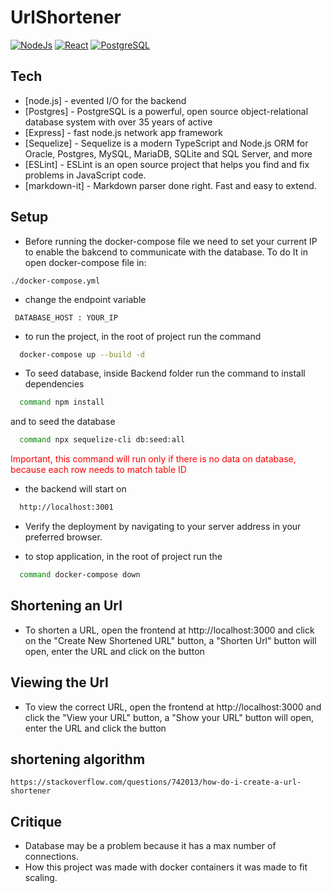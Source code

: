 # UrlShortener

[![NodeJs](https://upload.wikimedia.org/wikipedia/commons/thumb/d/d9/Node.js_logo.svg/220px-Node.js_logo.svg.png)](https://nodejs.org/en/) [![React](https://upload.wikimedia.org/wikipedia/commons/thumb/a/a7/React-icon.svg/220px-React-icon.svg.png)](https://reactjs.org/) [![PostgreSQL](https://upload.wikimedia.org/wikipedia/commons/thumb/2/29/Postgresql_elephant.svg/220px-Postgresql_elephant.svg.png)](https://www.postgresql.org/)



## Tech

- [node.js] - evented I/O for the backend
- [Postgres] - PostgreSQL is a powerful, open source object-relational database system with over 35 years of active
- [Express] - fast node.js network app framework
- [Sequelize] - Sequelize is a modern TypeScript and Node.js ORM for Oracle, Postgres, MySQL, MariaDB, SQLite and SQL Server, and more
- [ESLint] - ESLint is an open source project that helps you find and fix problems in JavaScript code.
- [markdown-it] - Markdown parser done right. Fast and easy to extend.

## Setup
- Before running the docker-compose file we need to set your current IP to enable the bakcend to communicate with the database. To do It in open docker-compose file in:
```
./docker-compose.yml
```
- change the endpoint variable 
```
 DATABASE_HOST : YOUR_IP
```
- to run the project, in the root of project run the command
```sh
  docker-compose up --build -d
```
- To seed database, inside Backend folder  run the command to install dependencies
```sh
  command npm install
```
and to seed the database
```sh
  command npx sequelize-cli db:seed:all
```
<span style="color:red;"> Important, this command will run only if there is no data on database, because each row  needs to match table ID

- the backend will start on
```sh
  http://localhost:3001
```
- Verify the deployment by navigating to your server address in
  your preferred browser.

- to stop application, in the root of project run the
```sh
  command docker-compose down
```

## Shortening an Url

- To shorten a URL, open the frontend at http://localhost:3000 and click on the "Create New Shortened URL" button, a "Shorten Url" button will open, enter the URL and click on the button
 

## Viewing the Url

- To view the correct URL, open the frontend at http://localhost:3000 and click the "View your URL" button, a "Show your URL" button will open, enter the URL and click the button
  
##  shortening algorithm
```
https://stackoverflow.com/questions/742013/how-do-i-create-a-url-shortener
```

## Critique

- Database may be a problem because it has a max number of connections.
- How this project was made with docker containers it was made to fit scaling.
